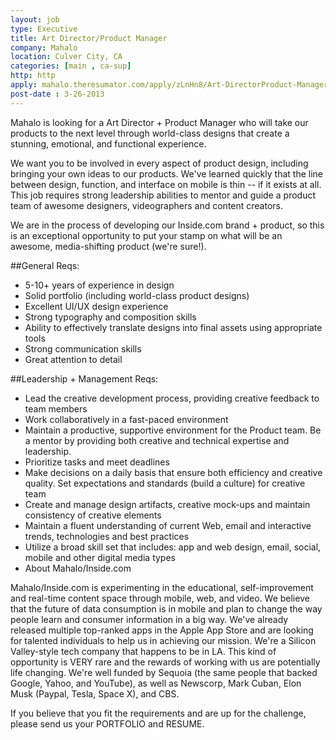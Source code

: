 ```yaml
---
layout: job
type: Executive
title: Art Director/Product Manager
company: Mahalo
location: Culver City, CA
categories: [main , ca-sup]
http: http
apply: mahalo.theresumator.com/apply/zLnHn8/Art-DirectorProduct-Manager.html
post-date : 3-26-2013
---
```


Mahalo is looking for a Art Director + Product Manager who will take our products to the next level through world-class designs that create a stunning, emotional, and functional experience.

We want you to be involved in every aspect of product design, including bringing your own ideas to our products. We've learned quickly that the line between design, function, and interface on mobile is thin -- if it exists at all. This job requires strong leadership abilities to mentor and guide a product team of awesome designers, videographers and content creators.

We are in the process of developing our Inside.com brand + product, so this is an exceptional opportunity to put your stamp on what will be an awesome, media-shifting product (we're sure!).  

##General Reqs:

* 5-10+ years of experience in design
* Solid portfolio (including world-class product designs)
* Excellent UI/UX design experience
* Strong typography and composition skills
* Ability to effectively translate designs into final assets using appropriate tools
* Strong communication skills
* Great attention to detail

##Leadership + Management Reqs:

* Lead the creative development process, providing creative feedback to team members
* Work collaboratively in a fast-paced environment
* Maintain a productive, supportive environment for the Product team. Be a mentor by providing both creative and technical expertise and leadership.
* Prioritize tasks and meet deadlines
* Make decisions on a daily basis that ensure both efficiency and creative quality. Set expectations and standards (build a culture) for creative team
* Create and manage design artifacts, creative mock-ups and maintain consistency of creative elements
* Maintain a fluent understanding of current Web, email and interactive trends, technologies and best practices
* Utilize a broad skill set that includes: app and web design, email, social, mobile and other digital media types
* About Mahalo/Inside.com

Mahalo/Inside.com is experimenting in the educational, self-improvement and real-time content space through mobile, web, and video. We believe that the future of data consumption is in mobile and plan to change the way people learn and consumer information in a big way. We've already released multiple top-ranked apps in the Apple App Store and are looking for talented individuals to help us in achieving our mission. We're a Silicon Valley-style tech company that happens to be in LA. This kind of opportunity is VERY rare and the rewards of working with us are potentially life changing. We're well funded by Sequoia (the same people that backed Google, Yahoo, and YouTube), as well as Newscorp, Mark Cuban, Elon Musk (Paypal, Tesla, Space X), and CBS.

If you believe that you fit the requirements and are up for the challenge, please send us your PORTFOLIO and RESUME.
